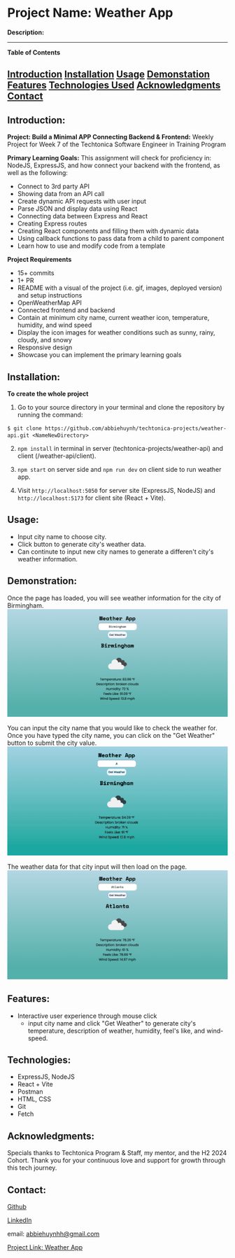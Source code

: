 # Project Name: Weather App

**Description:**


---

**Table of Contents**

[Introduction](#introduction)
[Installation](#installation)
[Usage](#usage)
[Demonstation](#demonstration)
[Features](#features)
[Technologies Used](#technologies-used)
[Acknowledgments](#acknowledgments)
[Contact](#contact)
---

## Introduction: 
**Project: Build a Minimal APP Connecting Backend & Frontend:**
Weekly Project for Week 7 of the Techtonica Software Engineer in Training Program

**Primary Learning Goals:**
This assignment will check for proficiency in: NodeJS, ExpressJS, and how connect your backend with the frontend, as well as the following:
- Connect to 3rd party API
- Showing data from an API call
- Create dynamic API requests with user input
- Parse JSON and display data using React
- Connecting data between Express and React
- Creating Express routes
- Creating React components and filling them with dynamic data
- Using callback functions to pass data from a child to parent component
- Learn how to use and modify code from a template


**Project Requirements**
- 15+ commits
- 1+ PR
- README with a visual of the project (i.e. gif, images, deployed version) and setup instructions
- OpenWeatherMap API
- Connected frontend and backend
- Contain at minimum city name, current weather icon, temperature, humidity, and wind speed
- Display the icon images for weather conditions such as sunny, rainy, cloudy, and snowy
- Responsive design
- Showcase you can implement the primary learning goals

## Installation: 
**To create the whole project**
1.  Go to your source directory in your terminal and clone the repository by running the command:

```
$ git clone https://github.com/abbiehuynh/techtonica-projects/weather-api.git <NameNewDirectory>
```
2. `npm install` in terminal in server (techtonica-projects/weather-api) and client (/weather-api/client).

3. `npm start` on server side and `npm run dev` on client side to run weather app.

4. Visit `http://localhost:5050` for server site (ExpressJS, NodeJS) and `http://localhost:5173` for client site (React + Vite).

## Usage: 
- Input city name to choose city.
- Click button to generate city's weather data.
- Can continute to input new city names to generate a differen't city's weather information.

## Demonstration:

Once the page has loaded, you will see weather information for the city of Birmingham.
![Load Page](images/loadingpage-weatherapp.png)

You can input the city name that you would like to check the weather for. Once you have typed the city name, you can click on the "Get Weather" button to submit the city value.
![User Input](images/userinput-weatherapp.gif)

The weather data for that city input will then load on the page. 
![Get Weather](images/getWeather-weatherapp.png)

## Features: 
- Interactive user experience through mouse click
    - input city name and click "Get Weather" to generate city's temperature, description of weather, humidity, feel's like, and wind-speed.  


## Technologies: 
- ExpressJS, NodeJS
- React + Vite  
- Postman     
- HTML, CSS
- Git
- Fetch

## Acknowledgments:
Specials thanks to Techtonica Program & Staff, my mentor, and the H2 2024 Cohort. Thank you for your continuous love and support for growth through this tech journey. 

## Contact: 
[Github](https://github.com/abbiehuynh)

[LinkedIn](https://www.linkedin.com/in/abbie-huynh/)

email: abbiehuynhh@gmail.com

[Project Link: Weather App](https://github.com/abbiehuynh/techtonica-projects/tree/weather-api)